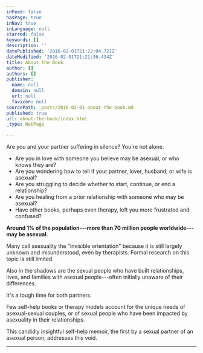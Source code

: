 ```yaml
---
inFeed: false
hasPage: true
inNav: true
inLanguage: null
starred: false
keywords: []
description: ''
datePublished: '2016-02-01T21:22:04.721Z'
dateModified: '2016-02-01T21:21:36.434Z'
title: About the Book
author: []
authors: []
publisher:
  name: null
  domain: null
  url: null
  favicon: null
sourcePath: _posts/2016-02-01-about-the-book.md
published: true
url: about-the-book/index.html
_type: WebPage

---
```

Are you and your partner suffering in silence? You're not alone.

* Are you in love with someone you believe may be asexual, or who knows they are?
* Are you wondering how to tell if your partner, lover, husband, or wife is asexual?
* Are you struggling to decide whether to start, continue, or end a relationship?
* Are you healing from a prior relationship with someone who may be asexual?
* Have other books, perhaps even therapy, left you more frustrated and confused?

**Around 1% of the population---more than 70 million people worldwide---may be asexual.**

Many call asexuality the "invisible orientation" because it is still largely unknown and misunderstood, even by therapists. Formal research on this topic is still limited.

Also in the shadows are the sexual people who have built relationships, lives, and families with asexual people---often initially unaware of their differences.

It's a tough time for both partners.

Few self-help books or therapy models account for the unique needs of asexual-sexual couples, or of sexual people who have been impacted by asexuality in their relationships.

This candidly insightful self-help memoir, the first by a sexual partner of an asexual person, addresses this void.

****